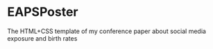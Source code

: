 # EAPSPoster
The HTML+CSS template of my conference paper about social media exposure and birth rates
